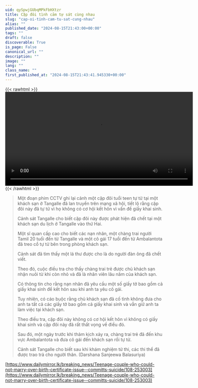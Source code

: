 ```yaml
---
uid: qySpwjGUbqMPkFbHXtzr
title: Cặp đôi tình cảm tự sát cùng nhau
slug: "cap-oi-tinh-cam-tu-sat-cung-nhau"
alias: ""
published_date: "2024-08-15T21:43:00+00:00"
tags: ""
draft: false
discoverable: True
is_page: False
canonical_url: ""
description: ""
image: ""
lang: ""
class_name: ""
first_published_at: "2024-08-15T21:43:41.945330+00:00"
---
```

{{< rawhtml >}}
<video width="600" height="300" controls="">
<source src="https://pomf2.lain.la/f/erbv5uyt.mp4" type="video/mp4">
Your browser does not support HTML video.
</video>
{{< /rawhtml >}}
> Một đoạn phim CCTV ghi lại cảnh một cặp đôi tuổi teen tự tử tại một khách sạn ở Tangalle đã lan truyền trên mạng xã hội, tiết lộ rằng cặp đôi này đã tự tử vì họ không có cơ hội kết hôn vì vấn đề giấy khai sinh.
> 
> Cảnh sát Tangalle cho biết cặp đôi này được phát hiện đã chết tại một khách sạn du lịch ở Tangalle vào thứ Hai.
> 
> Một sĩ quan cấp cao cho biết các nạn nhân, một chàng trai người Tamil 20 tuổi đến từ Tangalle và một cô gái 17 tuổi đến từ Ambalantota đã treo cổ tự tử bên trong phòng khách sạn.
> 
> Cảnh sát đã tìm thấy một lá thư được cho là do người đàn ông đã chết viết.
> 
> Theo đó, cuộc điều tra cho thấy chàng trai trẻ được chủ khách sạn nhận nuôi từ khi còn nhỏ và đã là nhân viên lâu năm của khách sạn.
> 
> Có thông tin cho rằng nạn nhân đã yêu cầu một số giấy tờ bao gồm cả giấy khai sinh để kết hôn sau khi anh ta yêu cô gái.
> 
> Tuy nhiên, có cáo buộc rằng chủ khách sạn đã cố tình không đưa cho anh ta tất cả các giấy tờ bao gồm cả giấy khai sinh và vẫn giữ anh ta làm việc tại khách sạn.
> 
> Theo điều tra, cặp đôi này không có cơ hội kết hôn vì không có giấy khai sinh và cặp đôi này đã rất thất vọng về điều đó.
> 
> Sau đó, một ngày trước khi thảm kịch xảy ra, chàng trai trẻ đã đến khu vực Ambalantota và đưa cô gái đến khách sạn rồi tự tử.
> 
> Cảnh sát Tangalle cho biết sau khi khám nghiệm tử thi, các thi thể đã được trao trả cho người thân. (Darshana Sanjeewa Balasuriya)

[https://www.dailymirror.lk/breaking_news/Teenage-couple-who-could-not-marry-over-birth-certificate-issue--committs-suicide/108-253003](https://www.dailymirror.lk/breaking_news/Teenage-couple-who-could-not-marry-over-birth-certificate-issue--committs-suicide/108-253003)
